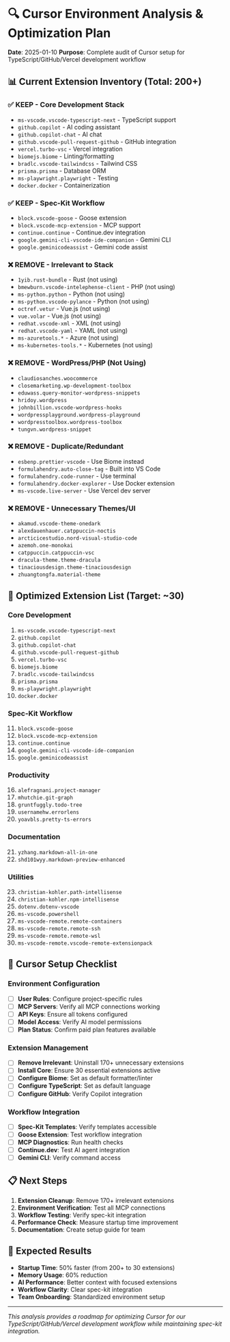 # 🔍 Cursor Environment Analysis & Optimization Plan

**Date**: 2025-01-10
**Purpose**: Complete audit of Cursor setup for TypeScript/GitHub/Vercel development workflow

## 📊 Current Extension Inventory (Total: 200+)

### ✅ **KEEP - Core Development Stack**
- `ms-vscode.vscode-typescript-next` - TypeScript support
- `github.copilot` - AI coding assistant
- `github.copilot-chat` - AI chat
- `github.vscode-pull-request-github` - GitHub integration
- `vercel.turbo-vsc` - Vercel integration
- `biomejs.biome` - Linting/formatting
- `bradlc.vscode-tailwindcss` - Tailwind CSS
- `prisma.prisma` - Database ORM
- `ms-playwright.playwright` - Testing
- `docker.docker` - Containerization

### ✅ **KEEP - Spec-Kit Workflow**
- `block.vscode-goose` - Goose extension
- `block.vscode-mcp-extension` - MCP support
- `continue.continue` - Continue.dev integration
- `google.gemini-cli-vscode-ide-companion` - Gemini CLI
- `google.geminicodeassist` - Gemini code assist

### ❌ **REMOVE - Irrelevant to Stack**
- `1yib.rust-bundle` - Rust (not using)
- `bmewburn.vscode-intelephense-client` - PHP (not using)
- `ms-python.python` - Python (not using)
- `ms-python.vscode-pylance` - Python (not using)
- `octref.vetur` - Vue.js (not using)
- `vue.volar` - Vue.js (not using)
- `redhat.vscode-xml` - XML (not using)
- `redhat.vscode-yaml` - YAML (not using)
- `ms-azuretools.*` - Azure (not using)
- `ms-kubernetes-tools.*` - Kubernetes (not using)

### ❌ **REMOVE - WordPress/PHP (Not Using)**
- `claudiosanches.woocommerce`
- `closemarketing.wp-development-toolbox`
- `eduwass.query-monitor-wordpress-snippets`
- `hridoy.wordpress`
- `johnbillion.vscode-wordpress-hooks`
- `wordpressplayground.wordpress-playground`
- `wordpresstoolbox.wordpress-toolbox`
- `tungvn.wordpress-snippet`

### ❌ **REMOVE - Duplicate/Redundant**
- `esbenp.prettier-vscode` - Use Biome instead
- `formulahendry.auto-close-tag` - Built into VS Code
- `formulahendry.code-runner` - Use terminal
- `formulahendry.docker-explorer` - Use Docker extension
- `ms-vscode.live-server` - Use Vercel dev server

### ❌ **REMOVE - Unnecessary Themes/UI**
- `akamud.vscode-theme-onedark`
- `alexdauenhauer.catppuccin-noctis`
- `arcticicestudio.nord-visual-studio-code`
- `azemoh.one-monokai`
- `catppuccin.catppuccin-vsc`
- `dracula-theme.theme-dracula`
- `tinaciousdesign.theme-tinaciousdesign`
- `zhuangtongfa.material-theme`

## 🎯 **Optimized Extension List (Target: ~30)**

### Core Development
1. `ms-vscode.vscode-typescript-next`
2. `github.copilot`
3. `github.copilot-chat`
4. `github.vscode-pull-request-github`
5. `vercel.turbo-vsc`
6. `biomejs.biome`
7. `bradlc.vscode-tailwindcss`
8. `prisma.prisma`
9. `ms-playwright.playwright`
10. `docker.docker`

### Spec-Kit Workflow
11. `block.vscode-goose`
12. `block.vscode-mcp-extension`
13. `continue.continue`
14. `google.gemini-cli-vscode-ide-companion`
15. `google.geminicodeassist`

### Productivity
16. `alefragnani.project-manager`
17. `mhutchie.git-graph`
18. `gruntfuggly.todo-tree`
19. `usernamehw.errorlens`
20. `yoavbls.pretty-ts-errors`

### Documentation
21. `yzhang.markdown-all-in-one`
22. `shd101wyy.markdown-preview-enhanced`

### Utilities
23. `christian-kohler.path-intellisense`
24. `christian-kohler.npm-intellisense`
25. `dotenv.dotenv-vscode`
26. `ms-vscode.powershell`
27. `ms-vscode-remote.remote-containers`
28. `ms-vscode-remote.remote-ssh`
29. `ms-vscode-remote.remote-wsl`
30. `ms-vscode-remote.vscode-remote-extensionpack`

## 🚀 **Cursor Setup Checklist**

### Environment Configuration
- [ ] **User Rules**: Configure project-specific rules
- [ ] **MCP Servers**: Verify all MCP connections working
- [ ] **API Keys**: Ensure all tokens configured
- [ ] **Model Access**: Verify AI model permissions
- [ ] **Plan Status**: Confirm paid plan features available

### Extension Management
- [ ] **Remove Irrelevant**: Uninstall 170+ unnecessary extensions
- [ ] **Install Core**: Ensure 30 essential extensions active
- [ ] **Configure Biome**: Set as default formatter/linter
- [ ] **Configure TypeScript**: Set as default language
- [ ] **Configure GitHub**: Verify Copilot integration

### Workflow Integration
- [ ] **Spec-Kit Templates**: Verify templates accessible
- [ ] **Goose Extension**: Test workflow integration
- [ ] **MCP Diagnostics**: Run health checks
- [ ] **Continue.dev**: Test AI agent integration
- [ ] **Gemini CLI**: Verify command access

## 📋 **Next Steps**

1. **Extension Cleanup**: Remove 170+ irrelevant extensions
2. **Environment Verification**: Test all MCP connections
3. **Workflow Testing**: Verify spec-kit integration
4. **Performance Check**: Measure startup time improvement
5. **Documentation**: Create setup guide for team

## 🎯 **Expected Results**

- **Startup Time**: 50% faster (from 200+ to 30 extensions)
- **Memory Usage**: 60% reduction
- **AI Performance**: Better context with focused extensions
- **Workflow Clarity**: Clear spec-kit integration
- **Team Onboarding**: Standardized environment setup

---

*This analysis provides a roadmap for optimizing Cursor for our TypeScript/GitHub/Vercel development workflow while maintaining spec-kit integration.*
